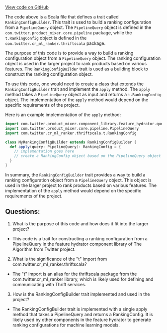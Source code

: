 [View code on GitHub](https://github.com/misbahsy/the-algorithm/product-mixer/component-library/src/main/scala/com/twitter/product_mixer/component_library/feature_hydrator/query/cr_ml_ranker/RankingConfigBuilder.scala)

The code above is a Scala file that defines a trait called `RankingConfigBuilder`. This trait is used to build a ranking configuration from a `PipelineQuery` object. The `PipelineQuery` object is defined in the `com.twitter.product_mixer.core.pipeline` package, while the `t.RankingConfig` object is defined in the `com.twitter.cr_ml_ranker.thriftscala` package.

The purpose of this code is to provide a way to build a ranking configuration object from a `PipelineQuery` object. The ranking configuration object is used in the larger project to rank products based on various features. The `RankingConfigBuilder` trait is used as a building block to construct the ranking configuration object.

To use this code, one would need to create a class that extends the `RankingConfigBuilder` trait and implement the `apply` method. The `apply` method takes a `PipelineQuery` object as input and returns a `t.RankingConfig` object. The implementation of the `apply` method would depend on the specific requirements of the project.

Here is an example implementation of the `apply` method:

```scala
import com.twitter.product_mixer.component_library.feature_hydrator.query.cr_ml_ranker.RankingConfigBuilder
import com.twitter.product_mixer.core.pipeline.PipelineQuery
import com.twitter.cr_ml_ranker.thriftscala.t.RankingConfig

class MyRankingConfigBuilder extends RankingConfigBuilder {
  def apply(query: PipelineQuery): RankingConfig = {
    // implementation goes here
    // create a RankingConfig object based on the PipelineQuery object
  }
}
```

In summary, the `RankingConfigBuilder` trait provides a way to build a ranking configuration object from a `PipelineQuery` object. This object is used in the larger project to rank products based on various features. The implementation of the `apply` method would depend on the specific requirements of the project.
## Questions: 
 1. What is the purpose of this code and how does it fit into the larger project?
- This code is a trait for constructing a ranking configuration from a PipelineQuery in the feature hydrator component library of The Algorithm from Twitter project.

2. What is the significance of the "t" import from com.twitter.cr_ml_ranker.thriftscala?
- The "t" import is an alias for the thriftscala package from the com.twitter.cr_ml_ranker library, which is likely used for defining and communicating with Thrift services.

3. How is the RankingConfigBuilder trait implemented and used in the project?
- The RankingConfigBuilder trait is implemented with a single apply method that takes a PipelineQuery and returns a RankingConfig. It is likely used by other components in the feature hydrator to generate ranking configurations for machine learning models.